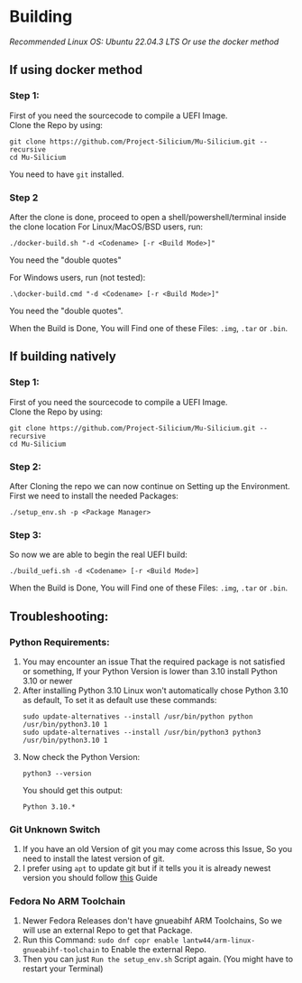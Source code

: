 # Building

*Recommended Linux OS: Ubuntu 22.04.3 LTS*
*Or use the docker method*

## If using docker method

### Step 1:

First of you need the sourcecode to compile a UEFI Image. <br />
Clone the Repo by using:
```
git clone https://github.com/Project-Silicium/Mu-Silicium.git --recursive
cd Mu-Silicium
```

You need to have `git` installed.

### Step 2

After the clone is done, proceed to open a shell/powershell/terminal inside the clone location
For Linux/MacOS/BSD users, run:
```
./docker-build.sh "-d <Codename> [-r <Build Mode>]"
```
You need the "double quotes"

For Windows users, run (not tested):
```
.\docker-build.cmd "-d <Codename> [-r <Build Mode>]"
```
You need the "double quotes".

When the Build is Done, You will Find one of these Files: `.img`, `.tar` or `.bin`.

## If building natively

### Step 1:

First of you need the sourcecode to compile a UEFI Image. <br />
Clone the Repo by using:
```
git clone https://github.com/Project-Silicium/Mu-Silicium.git --recursive
cd Mu-Silicium
```

### Step 2:

After Cloning the repo we can now continue on Setting up the Environment. <br />
First we need to install the needed Packages:
```
./setup_env.sh -p <Package Manager>
```

### Step 3:

So now we are able to begin the real UEFI build:
```
./build_uefi.sh -d <Codename> [-r <Build Mode>]
```

When the Build is Done, You will Find one of these Files: `.img`, `.tar` or `.bin`.

## Troubleshooting:

### Python Requirements:

   1. You may encounter an issue That the required package is not satisfied or something, If your Python Version is lower than 3.10 install Python 3.10 or newer
   2. After installing Python 3.10 Linux won't automatically chose Python 3.10 as default, To set it as default use these commands:
      ```
      sudo update-alternatives --install /usr/bin/python python /usr/bin/python3.10 1
      sudo update-alternatives --install /usr/bin/python3 python3 /usr/bin/python3.10 1
      ```
   3. Now check the Python Version:
      ```
      python3 --version
      ```
      You should get this output:
      ```
      Python 3.10.*
      ```

### Git Unknown Switch

   1. If you have an old Version of git you may come across this Issue, So you need to install the latest version of git.
   2. I prefer using `apt` to update git but if it tells you it is already newest version you should follow [this](https://www.fosslinux.com/64522/install-git-debian-linux.htm) Guide

### Fedora No ARM Toolchain

   1. Newer Fedora Releases don't have gnueabihf ARM Toolchains, So we will use an external Repo to get that Package.
   2. Run this Command: `sudo dnf copr enable lantw44/arm-linux-gnueabihf-toolchain` to Enable the external Repo.
   3. Then you can just `Run the setup_env.sh` Script again. (You might have to restart your Terminal)
